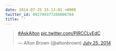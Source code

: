 ```yaml
---
date: 2014-07-25 15:13:01 +0000
twitter_id: 492749377266806784
title: ''
---
```


<blockquote class="twitter-tweet"><p lang="und" dir="ltr"><a href="https://twitter.com/hashtag/AskAlton?src=hash&amp;ref_src=twsrc%5Etfw">#AskAlton</a> <a href="http://t.co/PIRCCLyEdC">pic.twitter.com/PIRCCLyEdC</a></p>&mdash; Alton Brown (@altonbrown) <a href="https://twitter.com/altonbrown/status/492730431817924609?ref_src=twsrc%5Etfw">July 25, 2014</a></blockquote>
<script async src="https://platform.twitter.com/widgets.js" charset="utf-8"></script>
